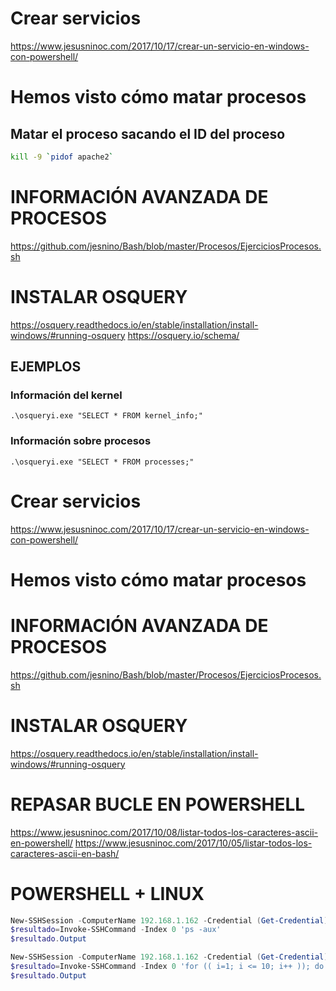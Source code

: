 # Crear servicios
https://www.jesusninoc.com/2017/10/17/crear-un-servicio-en-windows-con-powershell/

# Hemos visto cómo matar procesos
## Matar el proceso sacando el ID del proceso
```Bash
kill -9 `pidof apache2`
```

# INFORMACIÓN AVANZADA DE PROCESOS
https://github.com/jesnino/Bash/blob/master/Procesos/EjerciciosProcesos.sh

# INSTALAR OSQUERY
https://osquery.readthedocs.io/en/stable/installation/install-windows/#running-osquery
https://osquery.io/schema/

## EJEMPLOS
### Información del kernel
```osquery
.\osqueryi.exe "SELECT * FROM kernel_info;"
```
### Información sobre procesos
```osquery
.\osqueryi.exe "SELECT * FROM processes;"
```

# Crear servicios
https://www.jesusninoc.com/2017/10/17/crear-un-servicio-en-windows-con-powershell/

# Hemos visto cómo matar procesos

# INFORMACIÓN AVANZADA DE PROCESOS
https://github.com/jesnino/Bash/blob/master/Procesos/EjerciciosProcesos.sh

# INSTALAR OSQUERY
https://osquery.readthedocs.io/en/stable/installation/install-windows/#running-osquery

# REPASAR BUCLE EN POWERSHELL
https://www.jesusninoc.com/2017/10/08/listar-todos-los-caracteres-ascii-en-powershell/
https://www.jesusninoc.com/2017/10/05/listar-todos-los-caracteres-ascii-en-bash/

# POWERSHELL + LINUX
```PowerShell
New-SSHSession -ComputerName 192.168.1.162 -Credential (Get-Credential)
$resultado=Invoke-SSHCommand -Index 0 'ps -aux'
$resultado.Output
```
```PowerShell
New-SSHSession -ComputerName 192.168.1.162 -Credential (Get-Credential)
$resultado=Invoke-SSHCommand -Index 0 'for (( i=1; i <= 10; i++ )); do echo "Number $i"; done'
$resultado.Output
```
